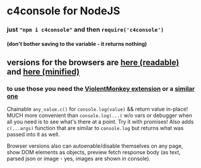 # c4console for NodeJS
### just `"npm i c4console"` and then `require('c4console')`
#### (don't bother saving to the variable - it returns nothing)
## versions for the browsers are [here (readable)](https://greasyfork.org/en/scripts/405385-c4console) and [here (minified)](https://greasyfork.org/en/scripts/405348-c4console-min)
### to use those you need the [ViolentMonkey extension](https://chrome.google.com/webstore/detail/violentmonkey/jinjaccalgkegednnccohejagnlnfdag?hl=en) or a [similar one](https://www.google.com/search?q=monkey+browser+extension)

Chainable `any_value.c()` for `console.log(value)` && return value in-place! MUCH more convenient than `console.log(...)` w/o vars or debugger when all you need is to see what's there at a point. Try it with promises! Also adds `c(...args)` function that are similar to `console.log` but returns what was passed into it as well.

Browser versions also can autoenable/disable themselves on any page, show DOM elements as objects, preview fetch response body (as text, parsed json or image - yes, images are shown in console).
